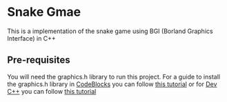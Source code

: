 # Snake Gmae

This is a implementation of the snake game using BGI (Borland Graphics Interface) in C++

## Pre-requisites

You will need the graphics.h library to run this project. For a guide to install the graphics.h library in [CodeBlocks](https://www.codeblocks.org/) you can follow [this tutorial](https://youtu.be/VEkAj-xVTKQ) or for [Dev C++](http://orwelldevcpp.blogspot.com/) you can follow [this tutorial](https://youtu.be/CHFyEnlMnxg)